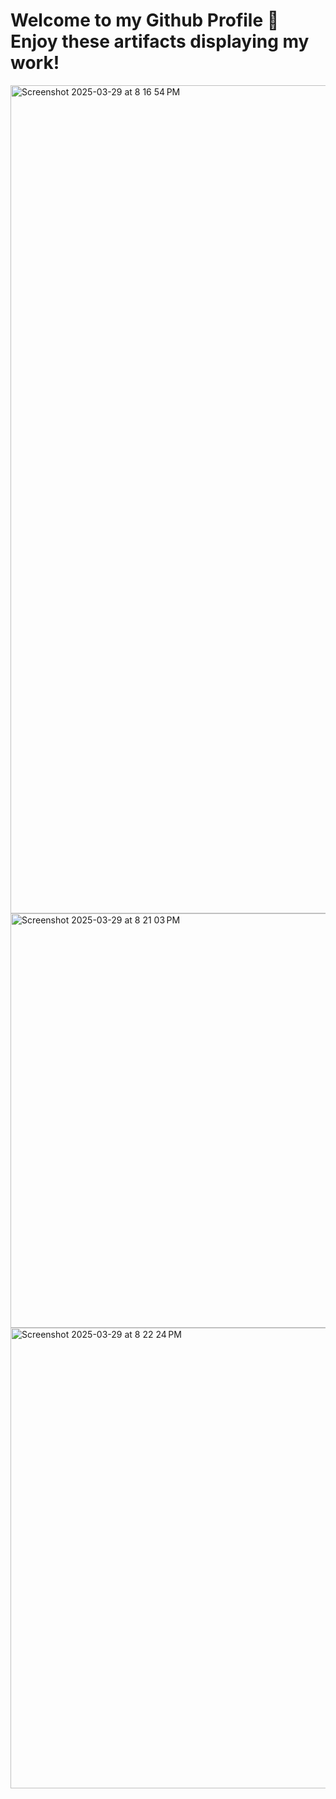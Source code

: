 # Welcome to my Github Profile 👋 Enjoy these artifacts displaying my work! 
<img width="1325" alt="Screenshot 2025-03-29 at 8 16 54 PM" src="https://github.com/user-attachments/assets/2cd8ad19-8416-44cc-9ab3-f554b6b1f2b7" />
<img width="663" alt="Screenshot 2025-03-29 at 8 21 03 PM" src="https://github.com/user-attachments/assets/17c4af33-9304-4f5b-b31d-43cfa67e3157" />
<img width="737" alt="Screenshot 2025-03-29 at 8 22 24 PM" src="https://github.com/user-attachments/assets/262d49a8-49a7-4589-b25b-56f0594346be" />




